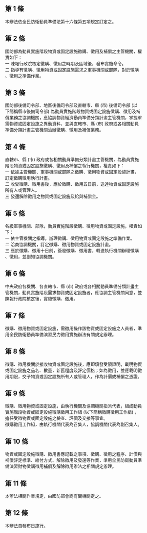 第 1 條
-------
本辦法依全民防衛動員準備法第十六條第五項規定訂定之。

第 2 條
-------
國防部為動員實施階段物資或固定設施徵購、徵用及補償之主管機關，權  
責如下：  
一  陳報行政院核定徵購、徵用之時期及區域後，發布實施命令。  
二  指導有徵購、徵用物資或固定設施需求之軍事機關或部隊，對於徵購  
    、徵用之準備作業。

第 3 條
-------
國防部後備司令部、地區後備司令部及直轄市、縣 (市) 後備司令部 (以  
下簡稱縣市後備司令部) 為動員實施階段物資或固定設施徵購、徵用及補  
償業務之協調機關，應協調物資經濟動員準備分類計畫主管機關，掌握軍  
需物資或固定設施之異動資料，並與直轄市、縣 (市) 政府或各相關動員  
準備分類計畫主管機關洽辦徵購、徵用及補償業務。

第 4 條
-------
直轄市、縣 (市) 政府或各相關動員準備分類計畫主管機關，為動員實施  
階段物資或固定設施徵購、徵用及補償之執行機關，權責如下：  
一  依據主管機關、軍事機關或部隊之徵購、徵用物資或固定設施計畫，  
    訂定徵購徵用執行計畫。  
二  收受徵購、徵用書後，應於徵購、徵用五日前，送達物資或固定設施  
    所有人或管理人。  
三  發還解除徵用之物資或固定設施及給與補償金。

第 5 條
-------
各級軍事機關、部隊，動員實施階段徵購、徵用物資或固定設施，權責如  
下：  
一  依主管機關之指導，辦理徵購、徵用物資或固定設施之準備作業。  
二  洽商協調機關，訂定徵購、徵用物資或固定設施計畫。  
三  應於徵購、徵用十日前，簽發徵購、徵用書，轉送執行機關辦理徵購  
    、徵用，並副知協調機關。

第 6 條
-------
中央政府各機關、各直轄市、縣 (市) 政府或各相關動員準備分類計畫主  
管機關，動員實施階段需求物資或固定設施者，應協調主管機關同意，並  
陳報行政院核定後，實施徵購、徵用。

第 7 條
-------
徵購、徵用物資或固定設施，需徵用操作該物資或固定設施之人員者，準  
用全民防衛動員準備演習民力徵用實施辦法有關規定辦理。

第 8 條
-------
徵購、徵用機關於接收物資或固定設施後，應即填發受領證明，載明物資  
或固定設施之品名、數量，新舊程度及評定價格；如為徵用，並應載明徵  
用期限，交予物資或固定設施所有人或管理人，作為計價或補償之憑證。

第 9 條
-------
徵購、徵用物資或固定設施，由執行機關及協調機關指派代表，組成動員  
實施階段物資或固定設施徵購徵用工作組 (以下簡稱徵購徵用工作組) ，  
擔任受徵物資或固定設施之檢查、評價及交接等事宜。  
徵購徵用工作組，由執行機關代表為召集人，協調機關代表為副召集人。

第 10 條
--------
物資或固定設施徵購、徵用書應記載之事項、徵購、徵用之程序、計價與  
補償評定標準、給付方式、解除徵用及發還等作業，準用全民防衛動員準  
備演習財物徵購徵用補償及解除徵用辦法之相關規定辦理。

第 11 條
--------
本辦法相關作業規定，由國防部會商有關機關定之。

第 12 條
--------
本辦法自發布日施行。

